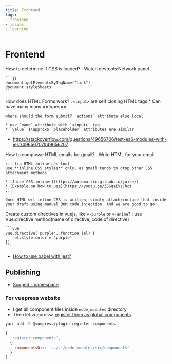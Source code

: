 ```yaml
---
title: Frontend
tags:
- frontend
- issues
- learning
---
```


# Frontend

<TagLinks />


How to determine if CSS is loaded?
:   Watch devtools:Network panel

    ```js
    document.getElementsByTagName("link")
    document.styleSheets
    ```
How does HTML Forms work?
:   `<input>` are self closing HTML tags
    * Can have many many ==types==

    where should the form submit? `actions` attribute else local

    * use `name` attribute with `<input>` tag
    * `value` $\approx$ `placeholder` attributes are similar

* https://stackoverflow.com/questions/49656706/test-es6-modules-with-jest/49656707#49656707

How to composse HTML emails for gmail?
:   Write HTML for your email

    ::: tip HTML inline css tool
    Use **inline CSS styles** only, as gmail tends to drop other CSS attachment methods

    * [Juice CSS inliner](https://automattic.github.io/juice/)
    * [Example on how to use](https://youtu.be/ZSSqsEVsChc)
    :::

    Once HTML wil inline CSS is written, simply attach/include that inside your draft using manual DOM code injection. And we are good to go.

Create custom directives in vuejs, like `v-purple` or `v-anime`?
:   use Vue.directive method(name of directive, code of directive)

    ```vue
    Vue.directive('purple', function (el) {
        el.style.color = 'purple'
    })
    ```

* [How to use babel with jest?](https://jestjs.io/docs/en/getting-started#using-babel)

## Publishing

* [Scoped - namespace](https://docs.npmjs.com/misc/scope)

### For vuepress website

* I get all component files inside `node_modules` directory
* Then let vuepressa [register them as global components](https://vuepress.vuejs.org/plugin/official/plugin-register-components.html#install)

```bash
yarn add -D @vuepress/plugin-register-components
```

```js
[
  'register-components',
  {
    componentsDir: '../../node_modules/src/components'
  }
]
```

<Footer />
